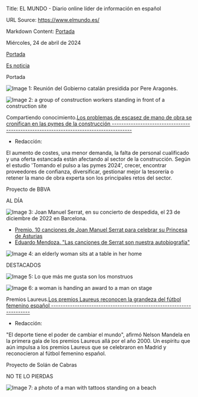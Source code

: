 Title: EL MUNDO - Diario online líder de información en español

URL Source: https://www.elmundo.es/

Markdown Content:
[Portada](https://www.elmundo.es/)

Miércoles, 24 de abril de 2024

[Portada](https://www.elmundo.es/?intcmp=MENUMIGA01&s_kw=portada)

[Es noticia](https://www.elmundo.es/)

Portada

![Image 1: Reunión del Gobierno catalán presidida por Pere Aragonès.](https://e00-elmundo.uecdn.es/assets/multimedia/imagenes/2024/04/23/17139072478503.jpg)

![Image 2: a group of construction workers standing in front of a construction site](https://e00-elmundo.uecdn.es/assets/multimedia/imagenes/brandedcontent/1713432405.jpg)

Compartiendo conocimiento.[Los problemas de escasez de mano de obra se cronifican en las pymes de la construcción --------------------------------------------------------------------------------------](https://compartiendoconocimiento.elmundo.es/los-problemas-de-escasez-de-mano-de-obra-se-cronifican-en-las-pymes-de-la-construccion)

*   Redacción:

El aumento de costes, una menor demanda, la falta de personal cualificado y una oferta estancada están afectando al sector de la construcción. Según el estudio 'Tomando el pulso a las pymes 2024', crecer, encontrar proveedores de confianza, diversificar, gestionar mejor la tesorería o retener la mano de obra experta son los principales retos del sector.

Proyecto de BBVA

AL DÍA

![Image 3: Joan Manuel Serrat, en su concierto de despedida, el 23 de diciembre de 2022 en Barcelona.](https://e00-elmundo.uecdn.es/assets/multimedia/imagenes/2024/04/24/17139498157199.jpg)

*   [Premio. 10 canciones de Joan Manuel Serrat para celebrar su Princesa de Asturias](https://www.elmundo.es/cultura/musica/2024/04/24/6628dd4de9cf4a1e128b4590.html)
*   [Eduardo Mendoza. "Las canciones de Serrat son nuestra autobiografía"](https://www.elmundo.es/cultura/musica/2023/12/12/65789dfae9cf4ae7538b45c3.html)

![Image 4: an elderly woman sits at a table in her home](https://e00-elmundo.uecdn.es/assets/multimedia/imagenes/brandedcontent/1713869035.jpg)

DESTACADOS

![Image 5: Lo que más me gusta son los monstruos](https://e00-elmundo.uecdn.es/assets/multimedia/imagenes/2024/04/23/17138857363569.jpg)

![Image 6: a woman is handing an award to a man on stage](https://e00-elmundo.uecdn.es/assets/multimedia/imagenes/brandedcontent/1713885498.jpg)

Premios Laureus.[Los premios Laureus reconocen la grandeza del fútbol femenino español ---------------------------------------------------------------------](https://www.elmundo.es/uestudio/2024/04/19/6622214221efa0bc688b4597.html)

*   Redacción:

"El deporte tiene el poder de cambiar el mundo", afirmó Nelson Mandela en la primera gala de los premios Laureus allá por el año 2000. Un espíritu que aún impulsa a los premios Laureus que se celebraron en Madrid y reconocieron al fútbol femenino español.

Proyecto de Solán de Cabras

NO TE LO PIERDAS

![Image 7: a photo of a man with tattoos standing on a beach](https://e00-elmundo.uecdn.es/assets/multimedia/imagenes/2024/04/24/17139486278086.jpg)
